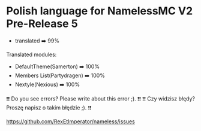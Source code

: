 # Polish language for NamelessMC V2 Pre-Release 5

 - translated :arrow_right: 99%

Translated modules:
 - DefaultTheme(Samerton) :arrow_right: 100%
 - Members List(Partydragen) :arrow_right: 100%
 - Nextyle(Nexious) :arrow_right: 100%





:heavy_exclamation_mark::heavy_exclamation_mark: Do you see errors? Please write about this error ;). :heavy_exclamation_mark::heavy_exclamation_mark:
:heavy_exclamation_mark::heavy_exclamation_mark: Czy widzisz błędy? Proszę napisz o takim błędzie ;). :heavy_exclamation_mark::heavy_exclamation_mark:

https://github.com/RexEtImperator/nameless/issues
